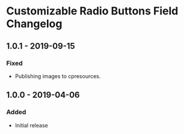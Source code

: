 # Customizable Radio Buttons Field Changelog

## 1.0.1 - 2019-09-15
### Fixed
- Publishing images to cpresources.

## 1.0.0 - 2019-04-06
### Added
- Initial release
